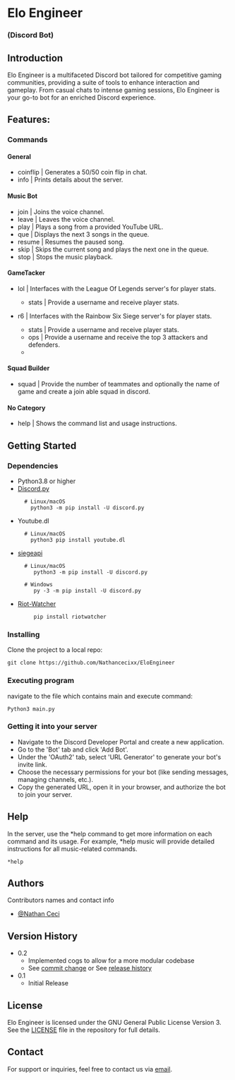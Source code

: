 # Elo Engineer

### (Discord Bot)

## Introduction

Elo Engineer is a multifaceted Discord bot tailored for competitive gaming communities, providing a suite of tools to enhance interaction and gameplay. From casual chats to intense gaming sessions, Elo Engineer is your go-to bot for an enriched Discord experience.

## Features:
### Commands

#### General
* coinflip | Generates a 50/50 coin flip in chat.
* info | Prints details about the server.

#### Music Bot
* join | Joins the voice channel.
* leave | Leaves the voice channel.
* play | Plays a song from a provided YouTube URL.
* que | Displays the next 3 songs in the queue.
* resume | Resumes the paused song.
* skip | Skips the current song and plays the next one in the queue. 
* stop |  Stops the music playback.

#### GameTacker
* lol | Interfaces with the League Of Legends server's for player stats.
  * stats | Provide a username and receive player stats.

* r6 | Interfaces with the Rainbow Six Siege server's for player stats.
  * stats | Provide a username and receive player stats.
  * ops | Provide a username and receive the top 3 attackers and defenders.
  * 
#### Squad Builder
* squad | Provide the number of teammates and optionally the name of game and create a join able squad in discord.

#### No Category
* help | Shows the command list and usage instructions.

## Getting Started

### Dependencies

* Python3.8 or higher
* [Discord.py](https://github.com/Rapptz/discord.py)
  ```
    # Linux/macOS
      python3 -m pip install -U discord.py
    ```
* Youtube.dl
  ```
    # Linux/macOS
      python3 pip install youtube.dl
    ```
* [siegeapi](https://github.com/CNDRD/siegeapi)
  ```
    # Linux/macOS
       python3 -m pip install -U discord.py

    # Windows
       py -3 -m pip install -U discord.py
    ```
* [Riot-Watcher](https://github.com/pseudonym117/Riot-Watcher)
  ```
       pip install riotwatcher
    ```

### Installing

Clone the project to a local repo:
```
git clone https://github.com/Nathancecixx/EloEngineer
```

### Executing program

navigate to the file which contains main and execute command:
```
Python3 main.py
 ```

### Getting it into your server
* Navigate to the Discord Developer Portal and create a new application.
* Go to the 'Bot' tab and click 'Add Bot'.
* Under the 'OAuth2' tab, select 'URL Generator' to generate your bot's invite link.
* Choose the necessary permissions for your bot (like sending messages, managing channels, etc.).
* Copy the generated URL, open it in your browser, and authorize the bot to join your server.

## Help

In the server, use the *help command to get more information on each command and its usage. For example, *help music will provide detailed instructions for all music-related commands.
  ```
  *help
  ```


## Authors

Contributors names and contact info

* [@Nathan Ceci](https://github.com/Nathancecixx)

## Version History

* 0.2
    * Implemented cogs to allow for a more modular codebase
    * See [commit change]() or See [release history]()
* 0.1
    * Initial Release

## License

Elo Engineer is licensed under the GNU General Public License Version 3. See the [LICENSE](LICENSE) file in the repository for full details.

## Contact

For support or inquiries, feel free to contact us via [email]().
